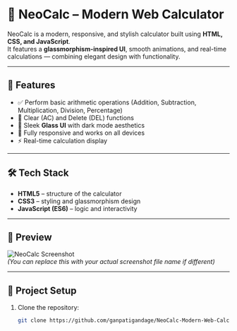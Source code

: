 # 🧮 NeoCalc – Modern Web Calculator

NeoCalc is a modern, responsive, and stylish calculator built using **HTML, CSS, and JavaScript**.  
It features a **glassmorphism-inspired UI**, smooth animations, and real-time calculations — combining elegant design with functionality.

---

## 🚀 Features

- ✅ Perform basic arithmetic operations (Addition, Subtraction, Multiplication, Division, Percentage)
- 🧹 Clear (AC) and Delete (DEL) functions
- 💎 Sleek **Glass UI** with dark mode aesthetics
- 📱 Fully responsive and works on all devices
- ⚡ Real-time calculation display

---

## 🛠️ Tech Stack

- **HTML5** – structure of the calculator  
- **CSS3** – styling and glassmorphism design  
- **JavaScript (ES6)** – logic and interactivity  

---

## 📸 Preview

![NeoCalc Screenshot](./preview.png)  
*(You can replace this with your actual screenshot file name if different)*

---

## 📂 Project Setup

1. Clone the repository:
   ```bash
   git clone https://github.com/ganpatigandage/NeoCalc-Modern-Web-Calculator.git
